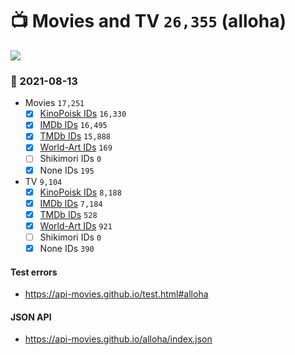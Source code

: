 # :tv: Movies and TV `26,355` (alloha)

<a href="https://API-Movies.github.io"><img src="https://API-Movies.github.io/banner.png?cache"></a>

### :date: 2021-08-13
- Movies `17,251`
  - [x] <a href="https://API-Movies.github.io/alloha/movie_kinopoisk_ids.json">KinoPoisk IDs</a> `16,330`
  - [x] <a href="https://API-Movies.github.io/alloha/movie_imdb_ids.json">IMDb IDs</a> `16,495`
  - [x] <a href="https://API-Movies.github.io/alloha/movie_tmdb_ids.json">TMDb IDs</a> `15,888`
  - [x] <a href="https://API-Movies.github.io/alloha/movie_world_art_ids.json">World-Art IDs</a> `169`
  - [ ] Shikimori IDs `0`
  - [x] None IDs `195`
- TV `9,104`
  - [x] <a href="https://API-Movies.github.io/alloha/tv_kinopoisk_ids.json">KinoPoisk IDs</a> `8,188`
  - [x] <a href="https://API-Movies.github.io/alloha/tv_imdb_ids.json">IMDb IDs</a> `7,184`
  - [x] <a href="https://API-Movies.github.io/alloha/tv_tmdb_ids.json">TMDb IDs</a> `528`
  - [x] <a href="https://API-Movies.github.io/alloha/tv_world_art_ids.json">World-Art IDs</a> `921`
  - [ ] Shikimori IDs `0`
  - [x] None IDs `390`
#### Test errors
- <a href='https://api-movies.github.io/test.html#alloha'>https://api-movies.github.io/test.html#alloha</a>
#### JSON API
- <a href='https://api-movies.github.io/alloha/index.json'>https://api-movies.github.io/alloha/index.json</a>
